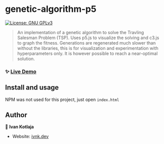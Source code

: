 <h1>genetic-algorithm-p5</h1>
<p>
  <a href="#" target="_blank">
    <img alt="License: GNU GPLv3" src="https://img.shields.io/badge/License-GNU GPLv3-yellow.svg" />
  </a>
</p>

> An implementation of a genetic algorithm to solve the Travling Salesman Problem (TSP). Uses p5.js to visualize the solving and c3.js to graph the fitness. Generations are regenerated much slower than without the libraries, this is for visualization and experimentation with hyperparameters only. It is however possible to reach a near-optimal solution.

### ✨ [Live Demo](https://miraries.github.io/genetic-algorithm-p5/index.html)

## Install and usage

NPM was not used for this project, just open `index.html`

## Author

👤 **Ivan Kotlaja**

* Website: [ivnk.dev](https://ivnk.dev)